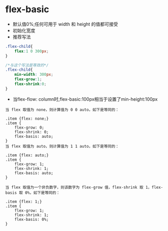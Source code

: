 # flex-basic
- 默认值0%;任何可用于 width 和 height 的值都可接受
- 初始化宽度
- 推荐写法

````css
.flex-child{
    flex:1 0 300px;
}

/*与这个写法是等效的*/
.flex-child{
    min-width: 300px;
    flex-grow:1;
    flex-shrink:0;
}
````
- 当flex-flow: column时,flex-basic:100px相当于设置了min-height:100px


````
当 flex 取值为 none，则计算值为 0 0 auto，如下是等同的：

.item {flex: none;}
.item {
    flex-grow: 0;
    flex-shrink: 0;
    flex-basis: auto;
}
当 flex 取值为 auto，则计算值为 1 1 auto，如下是等同的：

.item {flex: auto;}
.item {
    flex-grow: 1;
    flex-shrink: 1;
    flex-basis: auto;
}

当 flex 取值为一个非负数字，则该数字为 flex-grow 值，flex-shrink 取 1，flex-basis 取 0%，如下是等同的：

.item {flex: 1;}
.item {
    flex-grow: 1;
    flex-shrink: 1;
    flex-basis: 0%;
}
````